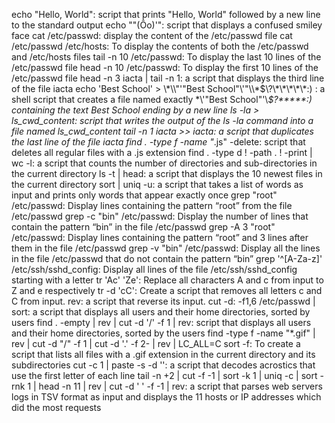 echo "Hello, World": script that prints "Hello, World" followed by a new line to the standard output
echo "\"(Ôo)'": script that displays a confused smiley face 
cat /etc/passwd: display the content of the /etc/passwd file
cat /etc/passwd /etc/hosts: To display the contents of both the /etc/passwd and /etc/hosts files
tail -n 10 /etc/passwd: To display the last 10 lines of the /etc/passwd file
head -n 10 /etc/passwd: To display the first 10 lines of the /etc/passwd file
head -n 3 iacta | tail -n 1: a script that displays the third line of the file iacta
echo 'Best School' > \\\*\\\\"'\"Best School\"\\'"\\\\\*\$\\\?\\\*\\\*\\\*\\\*\\\*:\) : a shell script that creates a file named exactly \*\\'"Best School"\'\\*$\?\*\*\*\*\*:) containing the text Best School ending by a new line
ls -la > ls_cwd_content: script that writes the output of the ls -la command into a file named ls_cwd_content
tail -n 1 iacta >> iacta: a script that duplicates the last line of the file iacta
find . -type f -name "*.js" -delete: script that deletes all regular files with a .js extension
find . -type d ! -path . ! -print  | wc -l: a script that counts the number of directories and sub-directories in the current directory
ls -t | head: a script that displays the 10 newest files in the current directory
sort | uniq -u: a script that takes a list of words as input and prints only words that appear exactly once
grep "root" /etc/passwd: Display lines containing the pattern “root” from the file /etc/passwd
grep -c "bin" /etc/passwd: Display the number of lines that contain the pattern “bin” in the file /etc/passwd
grep -A 3 "root" /etc/passwd: Display lines containing the pattern “root” and 3 lines after them in the file /etc/passwd
grep -v "bin" /etc/passwd: Display all the lines in the file /etc/passwd that do not contain the pattern “bin”
grep '^[A-Za-z]' /etc/ssh/sshd_config: Display all lines of the file /etc/ssh/sshd_config starting with a letter
tr 'Ac' 'Ze': Replace all characters A and c from input to Z and e respectively
tr -d 'cC': Create a script that removes all letters c and C from input.
rev: a script that reverse its input.
cut -d: -f1,6 /etc/passwd | sort: a script that displays all users and their home directories, sorted by users
find . -empty | rev | cut -d '/' -f 1 | rev: script that displays all users and their home directories, sorted by the users
find -type f -name "*.gif" | rev | cut -d "/" -f 1 | cut -d '.' -f 2- | rev | LC_ALL=C sort -f: To create a script that lists all files with a .gif extension in the current directory and its subdirectories
cut -c 1 | paste -s -d '': a script that decodes acrostics that use the first letter of each line
tail -n +2 | cut -f -1 | sort -k 1 | uniq -c | sort -rnk 1 | head -n 11 | rev | cut -d ' ' -f -1 | rev: a script that parses web servers logs in TSV format as input and displays the 11 hosts or IP addresses which did the most requests
